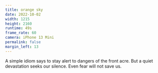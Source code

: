```yaml
---
title: orange sky
date: 2022-10-02
width: 1215
height: 2160
runtime: 49s
frame_rate: 60
camera: iPhone 13 Mini
permalink: false
margin_left: 13
---
```

A simple idiom says to stay alert to dangers of the front acre. But a quiet devastation seeks our silence. Even fear will not save us.
